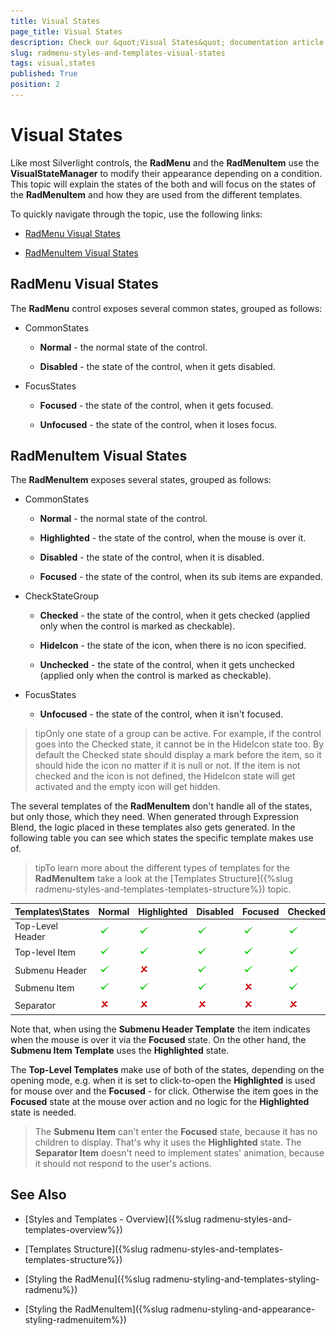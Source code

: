 ```yaml
---
title: Visual States
page_title: Visual States
description: Check our &quot;Visual States&quot; documentation article for the RadMenu WPF control.
slug: radmenu-styles-and-templates-visual-states
tags: visual,states
published: True
position: 2
---
```


# Visual States

Like most Silverlight controls, the __RadMenu__ and the __RadMenuItem__ use the __VisualStateManager__ to modify their appearance depending on a condition. This topic will explain the states of the both and will focus on the states of the __RadMenuItem__ and how they are used from the different templates.      

To quickly navigate through the topic, use the following links:

* [RadMenu Visual States](#radmenu-visual-states)

* [RadMenuItem Visual States](#radmenuitem-visual-states)

## RadMenu Visual States

The __RadMenu__ control exposes several common states, grouped as follows:        

* CommonStates           

	* __Normal__ - the normal state of the control.

	* __Disabled__ - the state of the control, when it gets disabled.

* FocusStates

	* __Focused__ - the state of the control, when it gets focused.

	* __Unfocused__ - the state of the control, when it loses focus.

## RadMenuItem Visual States

The __RadMenuItem__ exposes several states, grouped as follows:

* CommonStates

	* __Normal__ - the normal state of the control.

	* __Highlighted__ - the state of the control, when the mouse is over it.

	* __Disabled__ - the state of the control, when it is disabled.

	* __Focused__ - the state of the control, when its sub items are expanded.

* CheckStateGroup

	* __Checked__ - the state of the control, when it gets checked (applied only when the control is marked as checkable).

	* __HideIcon__ - the state of the icon, when there is no icon specified.

	* __Unchecked__ - the state of the control, when it gets unchecked (applied only when the control is marked as checkable).

* FocusStates

	* __Unfocused__ - the state of the control, when it isn't focused.

>tipOnly one state of a group can be active. For example, if the control goes into the Checked state, it cannot be in the HideIcon state too. By default the Checked state should display a mark before the item, so it should hide the icon no matter if it is null or not. If the item is not checked and the icon is not defined, the HideIcon state will get activated and the empty icon will get hidden.

The several templates of the __RadMenuItem__ don't handle all of the states, but only those, which they need. When generated through Expression Blend, the logic placed in these templates also gets generated. In the following table you can see which states the specific template makes use of.
        

>tipTo learn more about the different types of templates for the __RadMenuItem__ take a look at the [Templates Structure]({%slug radmenu-styles-and-templates-templates-structure%}) topic.

Templates\States	|	Normal	|	Highlighted	|	Disabled	|	Focused	|	Checked	|	HideIcon	|	Unchecked	|	Unfocused
---	|	---	|	---	|	---	|	---	|	---	|	---	|	---	|	---
Top-Level Header	|	![](images/yes_icon.png)	|	![](images/yes_icon.png)	|	![](images/yes_icon.png)	|	![](images/yes_icon.png)	|	![](images/yes_icon.png)	|	![](images/yes_icon.png)	|	![](images/yes_icon.png)	|	![](images/no_icon.png)
Top-level Item	|	![](images/yes_icon.png)	|	![](images/yes_icon.png)	|	![](images/yes_icon.png)	|	![](images/yes_icon.png)	|	![](images/yes_icon.png)	|	![](images/yes_icon.png)	|	![](images/yes_icon.png)	|	![](images/no_icon.png)
Submenu Header	|	![](images/yes_icon.png)	|	![](images/no_icon.png)	|	![](images/yes_icon.png)	|	![](images/yes_icon.png)	|	![](images/yes_icon.png)	|	![](images/yes_icon.png)	|	![](images/yes_icon.png)	|	![](images/no_icon.png)
Submenu Item	|	![](images/yes_icon.png)	|	![](images/yes_icon.png)	|	![](images/yes_icon.png)	|	![](images/no_icon.png)	|	![](images/yes_icon.png)	|	![](images/yes_icon.png)	|	![](images/yes_icon.png)	|	![](images/no_icon.png)
Separator	|	![](images/no_icon.png)	|	![](images/no_icon.png)	|	![](images/no_icon.png)	|	![](images/no_icon.png)	|	![](images/no_icon.png)	|	![](images/no_icon.png)	|	![](images/no_icon.png)	|	![](images/no_icon.png)

Note that, when using the __Submenu Header Template__ the item indicates when the mouse is over it via the __Focused__ state. On the other hand, the __Submenu Item Template__ uses the __Highlighted__ state.        

The __Top-Level Templates__ make use of both of the states, depending on the opening mode, e.g. when it is set to click-to-open the __Highlighted__ is used for mouse over and the __Focused__ - for click. Otherwise the item goes in the __Focused__ state at the mouse over action and no logic for the __Highlighted__ state is needed.        

>The __Submenu Item__ can't enter the __Focused__ state, because it has no children to display. That's why it uses the __Highlighted__ state. The __Separator Item__ doesn't need to implement states' animation, because it should not respond to the user's actions.          

## See Also

 * [Styles and Templates - Overview]({%slug radmenu-styles-and-templates-overview%})

 * [Templates Structure]({%slug radmenu-styles-and-templates-templates-structure%})

 * [Styling the RadMenu]({%slug radmenu-styling-and-templates-styling-radmenu%})

 * [Styling the RadMenuItem]({%slug radmenu-styling-and-appearance-styling-radmenuitem%})
